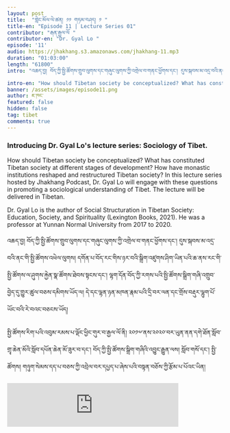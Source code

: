 ```yaml
---
layout: post
title:  "གླེང་མོལ་ལེ་ཚན། ༡༡ གཏམ་བཤད། ༡ "
title-en: "Episode 11 | Lecture Series 01"
contributor: "རྒན་རྒྱལ་ལོ "
contributor-en: "Dr. Gyal Lo "
episode: '11'
audio: https://jhakhang.s3.amazonaws.com/jhakhang-11.mp3
duration: "01:03:00"
length: "61800"
intro: "འཆད་བྱ། བོད་ཀྱི་སྤྱི་ཚོགས་གྲུབ་ལུགས་དང་གཞུང་ལུགས་ཀྱི་འགྲེལ་བ་གནང་ཕྱོགས་དང་། དུས་སྐབས་མ་འདྲ་བའི་ནང་གི་སྤྱི་ཚོགས་འཕེལ་ལུགས། དགོན་པ་བོད་རང་གིས་ཉར་བའི་སྒྲིག་འཛུགས་ཤིག་ཡིན་པའི་ཆ་ནས་རང་གི་སྤྱི་ཚོགས་ལ་ཤུགས་རྐྱེན་སྣ་ཚོགས་ཐེབས་སྟངས་དང་། ལྷག་དོན་བོད་ཀྱི་རགས་པའི་སྤྱི་ཚོགས་སྒྲིག་གཞི་འགྲུབ་བྱེད་དུ་གྱུར་ཚུལ་བཅས་དམིགས་ཡོད་ལ། དེ་དང་ལྷན་ཉན་མཁན་རྣམ་པའི་དྲི་བར་ལན་དང་གྲོས་བརྡུར་ལྷུག་པོ་ཡོང་བའི་རེ་བའང་བཅངས་ཡོད།"

intro-en: "How should Tibetan society be conceptualized? What has constituted Tibetan society at different stages of development? How have monastic institutions reshaped and restructured Tibetan society? In this lecture series hosted by Jhakhang Podcast, Dr. Gyal Lo will engage with these questions in promoting a sociological understanding of Tibet. The lecture will be delivered in Tibetan "
banner: /assets/images/episode11.png
author: ཇ་ཁང་
featured: false
hidden: false
tag: tibet
comments: true
---
```

### Introducing Dr. Gyal Lo's lecture series: Sociology of Tibet.

How should Tibetan society be conceptualized? What has constituted Tibetan society at different stages of development? How have monastic institutions reshaped and restructured Tibetan society? In this lecture series hosted by Jhakhang Podcast, Dr. Gyal Lo will engage with these questions in promoting a sociological understanding of Tibet. The lecture will be delivered in Tibetan.

Dr. Gyal Lo is the author of Social Structuration in Tibetan Society: Education, Society, and Spirituality (Lexington Books, 2021). He was a professor at Yunnan Normal University from 2017 to 2020.

འཆད་བྱ། བོད་ཀྱི་སྤྱི་ཚོགས་གྲུབ་ལུགས་དང་གཞུང་ལུགས་ཀྱི་འགྲེལ་བ་གནང་ཕྱོགས་དང་། དུས་སྐབས་མ་འདྲ་བའི་ནང་གི་སྤྱི་ཚོགས་འཕེལ་ལུགས། དགོན་པ་བོད་རང་གིས་ཉར་བའི་སྒྲིག་འཛུགས་ཤིག་ཡིན་པའི་ཆ་ནས་རང་གི་སྤྱི་ཚོགས་ལ་ཤུགས་རྐྱེན་སྣ་ཚོགས་ཐེབས་སྟངས་དང་། ལྷག་དོན་བོད་ཀྱི་རགས་པའི་སྤྱི་ཚོགས་སྒྲིག་གཞི་འགྲུབ་བྱེད་དུ་གྱུར་ཚུལ་བཅས་དམིགས་ཡོད་ལ། དེ་དང་ལྷན་ཉན་མཁན་རྣམ་པའི་དྲི་བར་ལན་དང་གྲོས་བརྡུར་ལྷུག་པོ་ཡོང་བའི་རེ་བའང་བཅངས་ཡོད།

སྤྱི་ཚོགས་རིག་པའི་འབུམ་རམས་པ་ལྡོང་ཕྱིང་གུར་བ་རྒྱལ་ལོ་ནི། ༢༠༡༧་ནས་༢༠༢༠་བར་ཡུན་ནན་དགེ་ཐོན་སློབ་གྲྭ་ཆེན་མོའི་སློབ་དཔོན་ཆེན་མོ་ཟུར་བ་དང་། བོད་ཀྱི་སྤྱི་ཚོགས་སྒྲིག་གཞིའི་འབྱུང་རྒྱུན་ལས། སློབ་གསོ་དང་། སྤྱི་ཚོགས། གཉུག་སེམས་དད་པ་བཅས་ཀྱི་འབྲེལ་བར་དཔྱད་པ་ཞེས་པའི་བསྟན་བཅོས་ཀྱི་རྩོམ་པ་པོའང་ཡིན།

<iframe src="https://anchor.fm/jhakhang/embed/episodes/Episode-11--Lecture-Series-01-e1uobs7" height="102px" width="400px" frameborder="0" scrolling="no"></iframe>